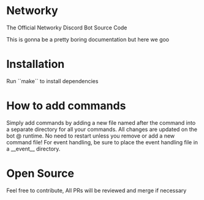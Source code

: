 # Networky
The Official Networky Discord Bot Source Code


This is gonna be a pretty boring documentation but here we goo

# Installation
<p>Run ``make`` to install dependencies</p>

# How to add commands
<p>Simply add commands by adding a new file named after the command into a separate directory for all your commands. All changes are updated on the bot @ runtime. No need to restart unless you remove or add a new command file! For event handling, be sure to place the event handling file in a __event__ directory.</p>

# Open Source
<p>Feel free to contribute, All PRs will be reviewed and merge if necessary</p>